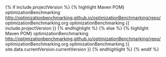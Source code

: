 {% if include.projectVersion %}
{% highlight Maven POM}
<repositories>
  <repository>
    <id>optimizationBenchmarking</id>
    <url>http://optimizationbenchmarking.github.io/optimizationBenchmarking/repo/</url>
  </repository>
</repositories>
<dependencies>
  <dependency>
    <groupId>optimizationBenchmarking.org</groupId>
    <artifactId>optimizationBenchmarking</artifactId>
    <version>{{ include.projectVersion }}</version>
  </dependency>
</dependencies>
{% endhighlight %}
{% else %}
{% highlight Maven POM}
<repositories>
  <repository>
    <id>optimizationBenchmarking</id>
    <url>http://optimizationbenchmarking.github.io/optimizationBenchmarking/repo/</url>
  </repository>
</repositories>
<dependencies>
  <dependency>
    <groupId>optimizationBenchmarking.org</groupId>
    <artifactId>optimizationBenchmarking</artifactId>
    <version>{{ site.data.currentVersion.currentVersion }}</version>
  </dependency>
</dependencies>
{% endhighlight %}
{% endif %}